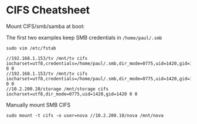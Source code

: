 # CIFS Cheatsheet

Mount CIFS/smb/samba at boot:

The first two examples keep SMB credentials in `/home/paul/.smb`

`sudo vim /etc/fstab`

```fstab
//192.168.1.153/tv /mnt/tv cifs iocharset=utf8,credentials=/home/paul/.smb,dir_mode=0775,uid=1420,gid=1420 0 0
//192.168.1.153/tv /mnt/tv cifs iocharset=utf8,credentials=/home/paul/.smb,dir_mode=0775,uid=1420,gid=1420 0 0
//10.2.200.20/storage /mnt/storage cifs iocharset=utf8,dir_mode=0775,uid=1420,gid=1420 0 0
```

Manually mount SMB CIFS

`sudo mount -t cifs -o user=nova //10.2.200.10/nova /mnt/nova`